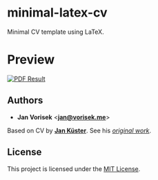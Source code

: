 # minimal-latex-cv

Minimal CV template using LaTeX.

# Preview
[![PDF Result](https://jan.vorisek.me/images/main-1.jpg "PDF Result")](minimal-latex-cv.pdf)


## Authors

* **Jan Vorisek** <[**jan@vorisek.me**](jan@vorisek.me)>

Based on CV by [**Jan Küster**](https://github.com/jankapunkt). See his [*original work*](https://github.com/jankapunkt/latexcv).

## License

This project is licensed under the [MIT License](LICENSE.md).
